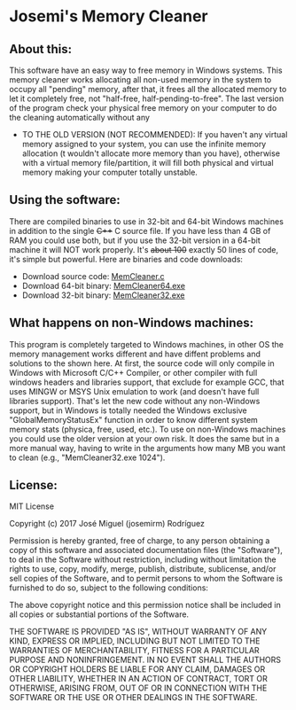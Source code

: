 # Josemi's Memory Cleaner
## About this:
This software have an easy way to free memory in Windows systems.
This memory cleaner works allocating all non-used memory in the system to occupy all "pending" memory, after that, it frees all the allocated memory to let it completely free, not "half-free, half-pending-to-free". The last version of the program check your physical free memory on your computer to do the cleaning automatically without any 
* TO THE OLD VERSION (NOT RECOMMENDED): If you haven't any virtual memory assigned to your system, you can use the infinite memory allocation (t wouldn't allocate more memory than you have), otherwise with a virtual memory file/partition, it will fill both physical and virtual memory making your computer totally unstable.

## Using the software:
There are compiled binaries to use in 32-bit and 64-bit Windows machines in addition to the single ~~C++~~ C source file. If you have less than 4 GB of RAM you could use both, but if you use the 32-bit version in a 64-bit machine it will NOT work properly.
It's ~~about 100~~ exactly 50 lines of code, it's simple but powerful.
Here are binaries and code downloads:

* Download source code: [MemCleaner.c](https://github.com/josemirm/MemoryCleaner/raw/master/MemCleaner.c)
* Download 64-bit binary: [MemCleaner64.exe](https://github.com/josemirm/MemoryCleaner/raw/master/MemCleaner64.exe)
* Download 32-bit binary: [MemCleaner32.exe](https://github.com/josemirm/MemoryCleaner/raw/master/MemCleaner32.exe)

## What happens on non-Windows machines:
This program is completely targeted to Windows machines, in other OS the memory management works different and have diffent problems and solutions to the shown here.
At first, the source code will only compile in Windows with Microsoft C/C++ Compiler, or other compiler with full windows headers and libraries support, that exclude for example GCC, that uses MINGW or MSYS Unix emulation to work (and doesn't have full libraries support). That's let the new code without any non-Windows support, but in Windows is totally needed the Windows exclusive "GlobalMemoryStatusEx" function in order to know different system memory stats (physica, free, used, etc.).
To use on non-Windows machines you could use the older version at your own risk. It does the same but in a more manual way, having to write in the arguments how many MB you want to clean (e.g., "MemCleaner32.exe 1024").

## License:

MIT License

Copyright (c) 2017 José Miguel (josemirm) Rodríguez

Permission is hereby granted, free of charge, to any person obtaining a copy
of this software and associated documentation files (the "Software"), to deal
in the Software without restriction, including without limitation the rights
to use, copy, modify, merge, publish, distribute, sublicense, and/or sell
copies of the Software, and to permit persons to whom the Software is
furnished to do so, subject to the following conditions:

The above copyright notice and this permission notice shall be included in all
copies or substantial portions of the Software.

THE SOFTWARE IS PROVIDED "AS IS", WITHOUT WARRANTY OF ANY KIND, EXPRESS OR
IMPLIED, INCLUDING BUT NOT LIMITED TO THE WARRANTIES OF MERCHANTABILITY,
FITNESS FOR A PARTICULAR PURPOSE AND NONINFRINGEMENT. IN NO EVENT SHALL THE
AUTHORS OR COPYRIGHT HOLDERS BE LIABLE FOR ANY CLAIM, DAMAGES OR OTHER
LIABILITY, WHETHER IN AN ACTION OF CONTRACT, TORT OR OTHERWISE, ARISING FROM,
OUT OF OR IN CONNECTION WITH THE SOFTWARE OR THE USE OR OTHER DEALINGS IN THE
SOFTWARE.

